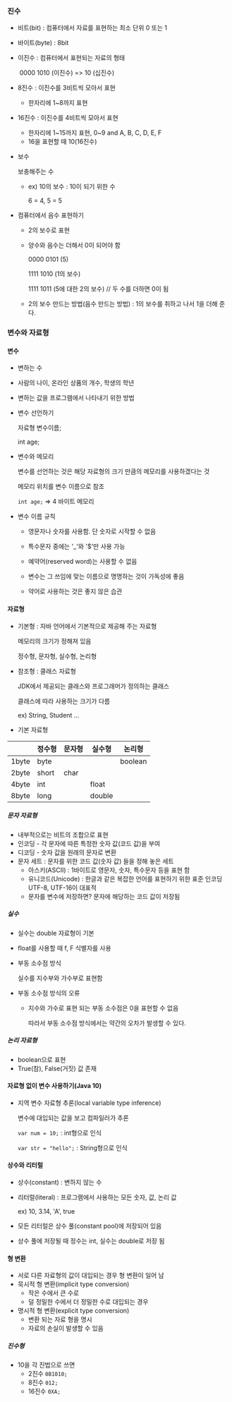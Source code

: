 



### 진수

- 비트(bit) : 컴퓨터에서 자료를 표현하는 최소 단위 0 또는 1

- 바이트(byte) : 8bit

- 이진수 : 컴퓨터에서 표현되는 자료의 형태

  ​				0000 1010 (이진수) => 10 (십진수)

- 8진수 : 이진수를 3비트씩 모아서 표현

  - 한자리에 1~8까지 표현

- 16진수 : 이진수를 4비트씩 모아서 표현

  - 한자리에 1~15까지 표현, 0~9 and A, B, C, D, E, F
  - 16을 표현할 때 10(16진수)



- 보수

  보충해주는 수

  - ex) 10의 보수 : 10이 되기 위한 수

    6 = 4, 5 = 5

- 컴퓨터에서 음수 표현하기

  - 2의 보수로 표현

  - 양수와 음수는 더해서 0이 되어야 함

    0000 0101 (5)

    1111 1010 (1의 보수)

    1111 1011 (5에 대한 2의 보수)			// 두 수를 더하면 0이 됨

  - 2의 보수 만드는 방법(음수 만드는 방법) : 1의 보수를 취하고 나서 1을 더해 준다.

### 변수와 자료형

#### 변수

- 변하는 수
- 사람의 나이, 온라인 상품의 개수, 학생의 학년
- 변하는 값을 프로그램에서 나타내기 위한 방법



- 변수 선언하기

  자료형 변수이름;

  int age;



- 변수와 메모리

  변수를 선언하는 것은 해당 자료형의 크기 만큼의 메모리를 사용하겠다는 것

  메모리 위치를 변수 이름으로 참조

  `int age;` => 4 바이트 메모리

- 변수 이름 규칙

  - 영문자나 숫자를 사용함. 단 숫자로 시작할 수 없음

  - 특수문자 중에는 '_'와 '$'만 사용 가능

  - 예약어(reserved word)는 사용할 수 없음

  - 변수는 그 쓰임에 맞는 이름으로 명명하는 것이 가독성에 좋음

  - 약어로 사용하는 것은 좋지 않은 습관

#### 자료형

- 기본형 : 자바 언어에서 기본적으로 제공해 주는 자료형

  메모리의 크기가 정해져 있음

  정수형, 문자형, 실수형, 논리형

- 참조형 : 클래스 자료형

  JDK에서 제공되는 클래스와 프로그래머가 정의하는 클래스

  클래스에 따라 사용하는 크기가 다름

  ex) String, Student ...

- 기본 자료형

|       | 정수형 | 문자형 | 실수형 | 논리형  |
| ----- | ------ | ------ | ------ | ------- |
| 1byte | byte   |        |        | boolean |
| 2byte | short  | char   |        |         |
| 4byte | int    |        | float  |         |
| 8byte | long   |        | double |         |

##### 문자 자료형

- 내부적으로는 비트의 조합으로 표현
- 인코딩 - 각 문자에 따른 특정한 숫자 값(코드 값)을 부여
- 디코딩 - 숫자 값을 원래의 문자로 변환
- 문자 세트 : 문자를 위한 코드 값(숫자 값) 들을 정해 놓은 세트
  - 아스키(ASCII) : 1바이트로 영문자, 숫자, 특수문자 등을 표현 함
  - 유니코드(Unicode) : 한글과 같은 복잡한 언어를 표현하기 위한 표준 인코딩 UTF-8, UTF-16이 대표적
  - 문자를 변수에 저장하면? 문자에 해당하는 코드 값이 저장됨

##### 실수

- 실수는 double 자료형이 기본

- float를 사용할 때 f, F 식별자를 사용

- 부동 소수점 방식

  실수를 지수부와 가수부로 표현함

- 부동 소수점 방식의 오류

  - 지수와 가수로 표현 되는 부동 소수점은 0을 표현할 수 없음

    따라서 부동 소수점 방식에서는 약간의 오차가 발생할 수 있다.

##### 논리 자료형

- boolean으로 표현
- True(참), False(거짓) 값 존재



#### 자료형 없이 변수 사용하기(Java 10)

- 지역 변수 자료형 추론(local variable type inference)

  변수에 대입되는 값을 보고 컴파일러가 추론

  `var num = 10;`	: int형으로 인식

  `var str = "hello";` : String형으로 인식



#### 상수와 리터럴

- 상수(constant) : 변하지 않는 수

- 리터럴(literal) : 프로그램에서 사용하는 모든 숫자, 값, 논리 값

  ex) 10, 3.14, 'A', true

- 모든 리터럴은 상수 풀(constant pool)에 저장되어 있음

- 상수 풀에 저장될 때 정수는 int, 실수는 double로 저장 됨

#### 형 변환

- 서로 다른 자료형의 값이 대입되는 경우 형 변환이 일어 남
- 묵시적 형 변환(implicit type conversion) 
  - 작은 수에서 큰 수로
  - 덜 정밀한 수에서 더 정밀한 수로 대입되는 경우
- 명시적 형 변환(explicit type conversion)
  - 변환 되는 자료 형을 명시
  - 자료의 손실이 발생할 수 있음

##### 진수형

- 10을 각 진법으로 쓰면
  - 2진수 `0B1010;`
  - 8진수 `012;`
  - 16진수 `0XA;`





